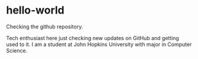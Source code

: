 # hello-world
Checking the github repository.

Tech enthusiast here just checking new updates on GitHub and getting used to it. I am a student at John Hopkins University with major in Computer Science.
